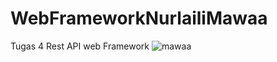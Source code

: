# WebFrameworkNurlailiMawaa
Tugas 4 Rest API web Framework
![mawaa](https://user-images.githubusercontent.com/95520582/147386739-c5729de0-fb7f-4e3b-9d77-dfbf8341adf1.gif)
